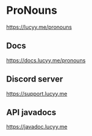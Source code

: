 # ProNouns
https://lucyy.me/pronouns

## Docs
https://docs.lucyy.me/pronouns

## Discord server
https://support.lucyy.me

## API javadocs
https://javadoc.lucyy.me
